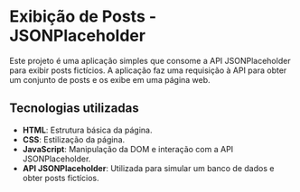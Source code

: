 # Exibição de Posts - JSONPlaceholder

Este projeto é uma aplicação simples que consome a API JSONPlaceholder para exibir posts fictícios. A aplicação faz uma requisição à API para obter um conjunto de posts e os exibe em uma página web.

## Tecnologias utilizadas

- **HTML**: Estrutura básica da página.
- **CSS**: Estilização da página.
- **JavaScript**: Manipulação da DOM e interação com a API JSONPlaceholder.
- **API JSONPlaceholder**: Utilizada para simular um banco de dados e obter posts fictícios.
